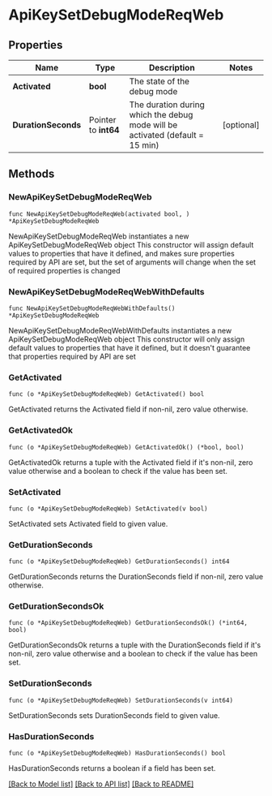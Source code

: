 # ApiKeySetDebugModeReqWeb

## Properties

Name | Type | Description | Notes
------------ | ------------- | ------------- | -------------
**Activated** | **bool** | The state of the debug mode | 
**DurationSeconds** | Pointer to **int64** | The duration during which the debug mode will be activated (default &#x3D; 15 min) | [optional] 

## Methods

### NewApiKeySetDebugModeReqWeb

`func NewApiKeySetDebugModeReqWeb(activated bool, ) *ApiKeySetDebugModeReqWeb`

NewApiKeySetDebugModeReqWeb instantiates a new ApiKeySetDebugModeReqWeb object
This constructor will assign default values to properties that have it defined,
and makes sure properties required by API are set, but the set of arguments
will change when the set of required properties is changed

### NewApiKeySetDebugModeReqWebWithDefaults

`func NewApiKeySetDebugModeReqWebWithDefaults() *ApiKeySetDebugModeReqWeb`

NewApiKeySetDebugModeReqWebWithDefaults instantiates a new ApiKeySetDebugModeReqWeb object
This constructor will only assign default values to properties that have it defined,
but it doesn't guarantee that properties required by API are set

### GetActivated

`func (o *ApiKeySetDebugModeReqWeb) GetActivated() bool`

GetActivated returns the Activated field if non-nil, zero value otherwise.

### GetActivatedOk

`func (o *ApiKeySetDebugModeReqWeb) GetActivatedOk() (*bool, bool)`

GetActivatedOk returns a tuple with the Activated field if it's non-nil, zero value otherwise
and a boolean to check if the value has been set.

### SetActivated

`func (o *ApiKeySetDebugModeReqWeb) SetActivated(v bool)`

SetActivated sets Activated field to given value.


### GetDurationSeconds

`func (o *ApiKeySetDebugModeReqWeb) GetDurationSeconds() int64`

GetDurationSeconds returns the DurationSeconds field if non-nil, zero value otherwise.

### GetDurationSecondsOk

`func (o *ApiKeySetDebugModeReqWeb) GetDurationSecondsOk() (*int64, bool)`

GetDurationSecondsOk returns a tuple with the DurationSeconds field if it's non-nil, zero value otherwise
and a boolean to check if the value has been set.

### SetDurationSeconds

`func (o *ApiKeySetDebugModeReqWeb) SetDurationSeconds(v int64)`

SetDurationSeconds sets DurationSeconds field to given value.

### HasDurationSeconds

`func (o *ApiKeySetDebugModeReqWeb) HasDurationSeconds() bool`

HasDurationSeconds returns a boolean if a field has been set.


[[Back to Model list]](../README.md#documentation-for-models) [[Back to API list]](../README.md#documentation-for-api-endpoints) [[Back to README]](../README.md)


